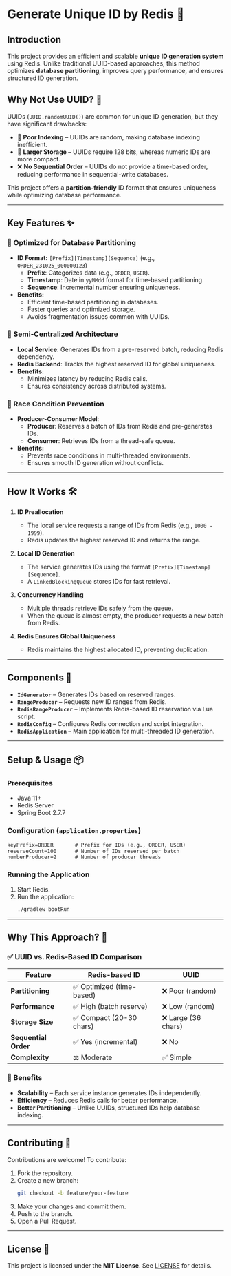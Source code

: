 # Generate Unique ID by Redis 🚀

## Introduction

This project provides an efficient and scalable **unique ID generation system** using Redis. Unlike traditional UUID-based approaches, this method optimizes **database partitioning**, improves query performance, and ensures structured ID generation.

## Why Not Use UUID? 🤔

UUIDs (`UUID.randomUUID()`) are common for unique ID generation, but they have significant drawbacks:

- 🚫 **Poor Indexing** – UUIDs are random, making database indexing inefficient.
- 📏 **Larger Storage** – UUIDs require 128 bits, whereas numeric IDs are more compact.
- ❌ **No Sequential Order** – UUIDs do not provide a time-based order, reducing performance in sequential-write databases.

This project offers a **partition-friendly** ID format that ensures uniqueness while optimizing database performance.

---

## Key Features ✨

### 🔹 Optimized for Database Partitioning

- **ID Format:** `[Prefix][Timestamp][Sequence]` (e.g., `ORDER_231025_000000123`)
  - **Prefix**: Categorizes data (e.g., `ORDER`, `USER`).
  - **Timestamp**: Date in `yyMMdd` format for time-based partitioning.
  - **Sequence**: Incremental number ensuring uniqueness.
- **Benefits:**
  - Efficient time-based partitioning in databases.
  - Faster queries and optimized storage.
  - Avoids fragmentation issues common with UUIDs.

### 🔹 Semi-Centralized Architecture

- **Local Service**: Generates IDs from a pre-reserved batch, reducing Redis dependency.
- **Redis Backend**: Tracks the highest reserved ID for global uniqueness.
- **Benefits:**
  - Minimizes latency by reducing Redis calls.
  - Ensures consistency across distributed systems.

### 🔹 Race Condition Prevention

- **Producer-Consumer Model**:
  - **Producer**: Reserves a batch of IDs from Redis and pre-generates IDs.
  - **Consumer**: Retrieves IDs from a thread-safe queue.
- **Benefits:**
  - Prevents race conditions in multi-threaded environments.
  - Ensures smooth ID generation without conflicts.

---

## How It Works 🛠️

1. **ID Preallocation**

   - The local service requests a range of IDs from Redis (e.g., `1000 - 1999`).
   - Redis updates the highest reserved ID and returns the range.

2. **Local ID Generation**

   - The service generates IDs using the format `[Prefix][Timestamp][Sequence]`.
   - A `LinkedBlockingQueue` stores IDs for fast retrieval.

3. **Concurrency Handling**

   - Multiple threads retrieve IDs safely from the queue.
   - When the queue is almost empty, the producer requests a new batch from Redis.

4. **Redis Ensures Global Uniqueness**

   - Redis maintains the highest allocated ID, preventing duplication.

---

## Components 🧩

- **`IdGenerator`** – Generates IDs based on reserved ranges.
- **`RangeProducer`** – Requests new ID ranges from Redis.
- **`RedisRangeProducer`** – Implements Redis-based ID reservation via Lua script.
- **`RedisConfig`** – Configures Redis connection and script integration.
- **`RedisApplication`** – Main application for multi-threaded ID generation.

---

## Setup & Usage 📦

### Prerequisites

- Java 11+
- Redis Server
- Spring Boot 2.7.7

### Configuration (`application.properties`)

```properties
keyPrefix=ORDER       # Prefix for IDs (e.g., ORDER, USER)
reserveCount=100      # Number of IDs reserved per batch
numberProducer=2      # Number of producer threads
```

### Running the Application

1. Start Redis.
2. Run the application:
   ```sh
   ./gradlew bootRun
   ```

---

## Why This Approach? 🌟

### ✅ UUID vs. Redis-Based ID Comparison

| Feature              | Redis-based ID           | UUID               |
| -------------------- | ------------------------ | ------------------ |
| **Partitioning**     | ✅ Optimized (time-based) | ❌ Poor (random)    |
| **Performance**      | ✅ High (batch reserve)   | ❌ Low (random)     |
| **Storage Size**     | ✅ Compact (20-30 chars)  | ❌ Large (36 chars) |
| **Sequential Order** | ✅ Yes (incremental)      | ❌ No               |
| **Complexity**       | ⚖️ Moderate              | ✅ Simple           |

### 🚀 Benefits

- **Scalability** – Each service instance generates IDs independently.
- **Efficiency** – Reduces Redis calls for better performance.
- **Better Partitioning** – Unlike UUIDs, structured IDs help database indexing.

---

## Contributing 🤝

Contributions are welcome! To contribute:

1. Fork the repository.
2. Create a new branch:
   ```sh
   git checkout -b feature/your-feature
   ```
3. Make your changes and commit them.
4. Push to the branch.
5. Open a Pull Request.

---

## License 📄

This project is licensed under the **MIT License**. See [LICENSE](LICENSE) for details.
